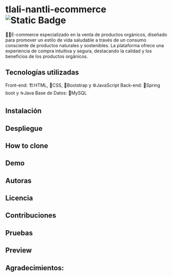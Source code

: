 ﻿# tlali-nantli-ecommerce ![Static Badge](https://img.shields.io/badge/status-In%20_progress-yellow?style=flat-square&labelColor=%2385929e&color=%23f4d03f)
🛒🌿E-commerce especializado en la venta de productos orgánicos, diseñado para promover un estilo de vida saludable a través de un consumo consciente de productos naturales y sostenibles. La plataforma ofrece una experiencia de compra intuitiva y segura, destacando la calidad y los beneficios de los productos orgánicos.
 ## Tecnologías utilizadas
Front-end: 🏗️HTML, 🎨CSS, 🚀Bootstrap y ⚙️JavaScript 
Back-end: 🌱Spring boot y ☕Java
Base de Datos: 🐬MySQL
 ## Instalación
 ## Despliegue
 ## How to clone
 ## Demo
 ## Autoras
 ## Licencia
 ## Contribuciones
 ## Pruebas
 ## Preview
 ## Agradecimientos: 
